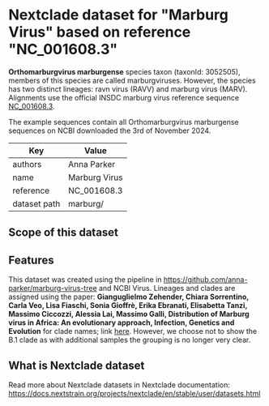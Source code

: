 # Nextclade dataset for "Marburg Virus" based on reference "NC_001608.3"

**Orthomarburgvirus marburgense** species taxon (taxonId: 3052505), members of this species are called marburgviruses. However, the species has two distinct lineages: ravn virus (RAVV) and marburg virus (MARV). Alignments use the official INSDC marburg virus reference sequence [NC_001608.3](https://www.ncbi.nlm.nih.gov/nuccore/NC_001608.3).

The example sequences contain all Orthomarburgvirus marburgense sequences on NCBI downloaded the 3rd of November 2024.

| Key                 | Value         |
| ------------------- | ------------- |
| authors             | Anna Parker   |
| name                | Marburg Virus |
| reference           | NC_001608.3   |
| dataset path        | marburg/      |

## Scope of this dataset

## Features

This dataset was created using the pipeline in https://github.com/anna-parker/marburg-virus-tree and NCBI Virus. Lineages and clades are assigned using the paper: 
__Gianguglielmo Zehender, Chiara Sorrentino, Carla Veo, Lisa Fiaschi, Sonia Gioffrè, Erika Ebranati, Elisabetta Tanzi, Massimo Ciccozzi, Alessia Lai, Massimo Galli,
Distribution of Marburg virus in Africa: An evolutionary approach,
Infection, Genetics and Evolution__
for clade names; link [here](https://www.sciencedirect.com/science/article/pii/S1567134816302386?via%3Dihub). However, we choose not to show the B.1 clade as with additional samples the grouping is no longer very clear. 

## What is Nextclade dataset

Read more about Nextclade datasets in Nextclade documentation: https://docs.nextstrain.org/projects/nextclade/en/stable/user/datasets.html
